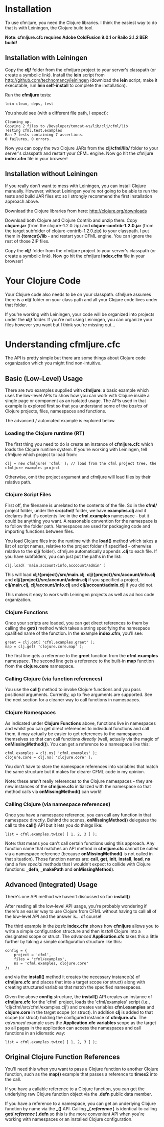 # Installation

To use cfmljure, you need the Clojure libraries. I think the easiest way to do that is with Leiningen, the Clojure build tool.

**Note: cfmljure.cfc requires Adobe ColdFusion 9.0.1 or Railo 3.1.2 BER build!**

## Installation with Leiningen

Copy the **clj/** folder from the cfmljure project to your server's classpath (or create a 
symbolic link). Install the **lein** script from http://github.com/technomancy/leiningen 
(download the **lein** script, make it executable, run **lein self-install** to complete 
the installation).

Run the **cfmljure** tests:

	lein clean, deps, test

You should see (with a different file path, I expect):

	Cleaning up.
	Copying 2 files to /Developer/tomcat-ws/lib/clj/cfml/lib
	Testing cfml.test.examples
	Ran 7 tests containing 7 assertions.
	0 failures, 0 errors.

Now you can copy the two Clojure JARs from the **clj/cfml/lib/** folder to your server's classpath
and restart your CFML engine. Now go hit the cfmljure **index.cfm** file in your browser!

## Installation without Leiningen

If you really don't want to mess with Leiningen, you can install Clojure manually. However, without Leiningen
you're not going to be able to run the tests and build JAR files etc so I strongly recommend the first installation
approach above.

Download the Clojure libraries from here: http://clojure.org/downloads

Download both Clojure and Clojure Contrib and unzip them. Copy **clojure.jar** (from the clojure-1.2.0.zip)
and **clojure-contrib-1.2.0.jar** (from the target subfolder of clojure-contrib-1.2.0.zip) to your classpath.
I put them in **{tomcat}/lib** - and restart your CFML engine. You can ignore the rest of those ZIP files.

Copy the **clj/** folder from the cfmljure project to your server's classpath (or create a symbolic link).
Now go hit the cfmljure **index.cfm** file in your browser!

# Your Clojure Code

Your Clojure code also needs to be on your classpath. cfmljure assumes there is a **clj/** folder on your class
path and all your Clojure code lives under that folder.

If you're working with Leiningen, your code will be organized into projects under the **clj/** folder. If you're
not using Leiningen, you can organize your files however you want but I think you're missing out...

# Understanding cfmljure.cfc

The API is pretty simple but there are some things about Clojure code organization which you might find non-intuitive.

## Basic (Low-Level) Usage

There are two examples supplied with **cfmljure**: a basic example which uses the low-level APIs to show how you can
work with Clojure inside a single page or component as an isolated usage. The APIs used in that example is explored
first so that you understand some of the *basics* of Clojure projects, files, namespaces and functions.

The advanced / automated example is explored below.

### Loading the Clojure runtime (RT)

The first thing you need to do is create an instance of **cfmljure.cfc** which loads the Clojure runtime system. If
you're working with Leiningen, tell cfmljure which project to load from:

	clj = new cfmljure( 'cfml' ); // load from the cfml project tree, the cfmljure examples project

Otherwise, omit the project argument and cfmljure will load files by their relative path.

### Clojure Script Files

First off, the filename is unrelated to the contents of the file. So in the **cfml/** project folder, under the
**src/cfml/** folder, we have **examples.clj** and it declares that it's contents live in the **cfml.examples**
namespace - but it could be anything you want. A reasonable convention for the namespace is to follow the folder
path. Namespaces are used for packaging code and importing functions between files.

You load Clojure files into the runtime with the **load()** method which takes a list of script names, relative to
the project folder (if specified - otherwise relative to the **clj/** folder). cfmljure automatically appends
**.clj** to each file. If you have subfolders, you can just put the paths in the list:

	clj.load( 'main,account/info,acccount/admin' )

This will load **clj/{project}/src/main.clj**, **clj/{project}/src/account/info.clj** and **clj/{project}/src/account/admin.clj**
if you specified a project, **clj/main.clj**, **clj/account/info.clj** and **clj/account/admin.clj** if you did not.

This makes it easy to work with Leiningen projects as well as ad hoc code organization.

### Clojure Functions

Once your scripts are loaded, you can get direct references to them by calling the **get()** method which takes a string
specifying the namespace qualified name of the function. In the example **index.cfm**, you'll see:

	greet = clj.get( 'cfml.examples.greet' );
	map = clj.get( 'clojure.core.map' );

The first line gets a reference to the **greet** function from the **cfml.examples** namespace.
The second line gets a reference to the built-in **map** function from the **clojure.core** namespace.

### Calling Clojure (via function references)

You use the **call()** method to invoke Clojure functions and you pass positional arguments.
Currently, up to five arguments are supported. See the next section for a cleaner way to call functions in namespaces.

### Clojure Namespaces

As indicated under **Clojure Functions** above, functions live in namespaces and whilst you can get direct
references to individual functions and call them, it may actually be easier to get references to the namespaces
themselves so that can call functions *directly* (well, actually via the magic of **onMissingMethod()**). You
can get a reference to a namespace like this:

	cfml.examples = clj.ns( 'cfml.examples' );
	clojure.core = clj.ns( 'clojure.core' );

You don't have to store the namespace references into variables that match the same structure but it makes for
clearer CFML code in my opinion.

Note: these aren't really references to the Clojure namespaces - they are new instances of the **cfmljure.cfc**
initialized with the namespace so that method calls via **onMissingMethod()** can work!

### Calling Clojure (via namespace references)

Once you have a namespace reference, you can call any function in that namespace directly. Behind the scenes,
**onMissingMethod()** delegates the call to the **call()** API but it lets you do things like:

	list = cfml.examples.twice( [ 1, 2, 3 ] );

Note: that means you can't call certain functions using this approach. Any function name that matches an API
method in **cfmljure.cfc** cannot be called via a namespace reference (because **onMissingMethod()** is not
called in that situation). Those function names are: **call**, **get**, **init**, **install**, **load**, **ns**
(and a few *special* methods that I wouldn't expect to collide with Clojure functions: **\_defn**, **\_makePath**
and **onMissingMethod**).

## Advanced (Integrated) Usage

There's one API method we haven't discussed so far: **install()**

After reading all the low-level API usage, you're probably wondering if there's an easier way to use Clojure from
CFML without having to call all of the low-level API and the answer is... of course!

The third example in the *basic* **index.cfm** shows how **cfmljure** allows you to write a simple configuration
structure and then *install* Clojure into a designated scope or struct. The *advanced* **Application.cfc** takes
this a little further by taking a simple configuration structure like this:

	config = {
		project = 'cfml',
		files = 'cfml/examples',
		ns = 'cfml.examples, clojure.core'
	};

and via the **install()** method it creates the necessary instance(s) of **cfmljure.cfc** and places that into a
target scope (or struct) along with creating structured variables that match the specified namespaces.

Given the above **config** structure, the **install()** API creates an instance of **cfmljure.cfc** for the 'cfml'
project, loads the 'cfml/examples' script (i.e., 'clj/cfml/src/cfml/examples.clj') and creates variables **cfml.examples**
and **clojure.core** in the target scope (or struct). In addition **clj** is added to that scope (or struct) holding the
configured instance of **cfmljure.cfc**. The *advanced* example uses the **Application.cfc** **variables** scope as the
target so all pages in the application can access the namespaces and call functions in an idiomatic way:

	list = cfml.examples.twice( [ 1, 2, 3 ] );

## Original Clojure Function References

You'll need this when you want to pass a Clojure function to another Clojure function,
such as the **map()** example that passes a reference to **times2** into the call.

If you have a callable reference to a Clojure function, you can get the underlying raw Clojure function object via the
**.defn** public data member. 

If you have a reference to a namespace, you can get an underlying Clojure function by name via the **\_()** API. Calling
**\_( _reference_ )** is identical to calling **get( _reference_ ).defn** so this is the more convenient API when you're
working with namespaces or an installed Clojure configuration.
